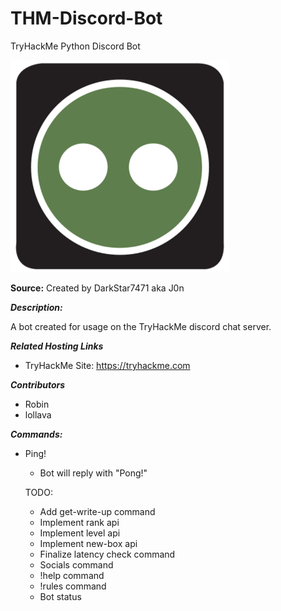 # THM-Discord-Bot
TryHackMe Python Discord Bot

![alt text](/images/computer.png?raw=true "Box Bot Logo")

**Source:** Created by DarkStar7471 aka J0n

***Description:***

​A bot created for usage on the TryHackMe discord chat server.

***Related Hosting Links***

- TryHackMe Site: https://tryhackme.com

***Contributors***

- Robin
- lollava

***Commands:***

- Ping!
  - Bot will reply with "Pong!"

  TODO:
  - Add get-write-up command
  - Implement rank api
  - Implement level api
  - Implement new-box api
  - Finalize latency check command
  - Socials command
  - !help command
  - !rules command
  - Bot status
